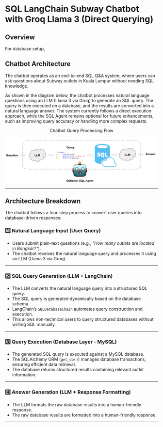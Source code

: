 # SQL LangChain Subway Chatbot with Groq Llama 3 (Direct Querying)

## Overview
For database setup, 


## Chatbot Architecture
The chatbot operates as an end-to-end SQL Q&A system, where users can ask questions about Subway outlets in Kuala Lumpur without needing SQL knowledge.

As shown in the diagram below, the chatbot processes natural language questions using an LLM (Llama 3 via Groq) to generate an SQL query. The query is then executed on a database, and the results are converted into a natural language answer. The system currently follows a direct execution approach, while the SQL Agent remains optional for future enhancements, such as improving query accuracy or handling more complex requests.

<p style="text-align: center;"><b></b>Chatbot Query Processing Flow</b></b></p>
<p align="center">
  <img src="chatbot-workflow.png" alt="Chatbot Query Processing Flow">
</p>

---

## Architecture Breakdown

The chatbot follows a four-step process to convert user queries into database-driven responses:

### **1️⃣ Natural Language Input (User Query)**  
- Users submit plain-text questions (e.g., *"How many outlets are located in Bangsar?"*).  
- The chatbot receives the natural language query and processes it using an LLM (Llama 3 via Groq).

---

### **2️⃣ SQL Query Generation (LLM + LangChain)**  
- The LLM converts the natural language query into a structured SQL query.  
- The SQL query is generated dynamically based on the database schema.  
- LangChain’s `SQLDatabaseChain` automates query construction and execution.  
- This allows non-technical users to query structured databases without writing SQL manually.

---

### 3️⃣ **Query Execution (Database Layer - MySQL)**
- The generated SQL query is executed against a MySQL database.
- The SQLAlchemy ORM (`get_db()`) manages database transactions, ensuring efficient data retrieval.
- The database returns structured results containing relevant outlet information.

---

### 4️⃣ **Answer Generation (LLM + Response Formatting)**
- The LLM formats the raw database results into a human-friendly response.
- The raw database results are formatted into a human-friendly response.


---
